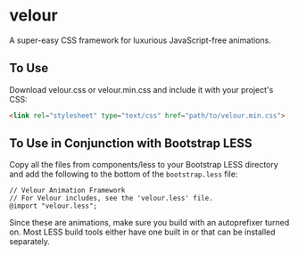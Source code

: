 # velour
A super-easy CSS framework for luxurious JavaScript-free animations.

## To Use

Download velour.css or velour.min.css and include it with your project's CSS:

```html
<link rel="stylesheet" type="text/css" href="path/to/velour.min.css">
```

## To Use in Conjunction with Bootstrap LESS

Copy all the files from components/less to your Bootstrap LESS directory and add the following to the bottom of the `bootstrap.less` file:

```less
// Velour Animation Framework
// For Velour includes, see the 'velour.less' file.
@import "velour.less";
```

Since these are animations, make sure you build with an autoprefixer turned on. Most LESS build tools either have one built in or that can be installed separately.